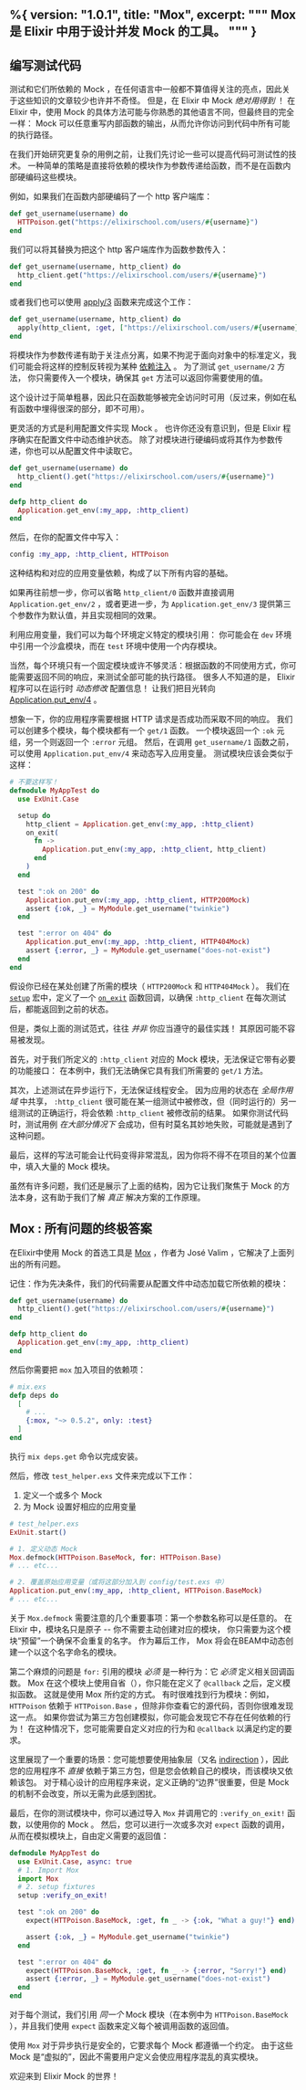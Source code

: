 %{
  version: "1.0.1",
  title: "Mox",
  excerpt: """
  Mox 是 Elixir 中用于设计并发 Mock 的工具。
  """
}
---

## 编写测试代码

测试和它们所依赖的 Mock ，在任何语言中一般都不算值得关注的亮点，因此关于这些知识的文章较少也许并不奇怪。
但是，在 Elixir 中 Mock  _绝对用得到_ ！
在 Elixir 中，使用 Mock 的具体方法可能与你熟悉的其他语言不同，但最终目的完全一样： Mock 可以任意重写内部函数的输出，从而允许你访问到代码中所有可能的执行路径。

在我们开始研究更复杂的用例之前，让我们先讨论一些可以提高代码可测试性的技术。
一种简单的策略是直接将依赖的模块作为参数传递给函数，而不是在函数内部硬编码这些模块。

例如，如果我们在函数内部硬编码了一个 http 客户端库：

```elixir
def get_username(username) do
  HTTPoison.get("https://elixirschool.com/users/#{username}")
end
```

我们可以将其替换为把这个 http 客户端库作为函数参数传入：

```elixir
def get_username(username, http_client) do
  http_client.get("https://elixirschool.com/users/#{username}")
end
```

或者我们也可以使用 [apply/3](https://hexdocs.pm/elixir/Kernel.html#apply/3) 函数来完成这个工作：

```elixir
def get_username(username, http_client) do
  apply(http_client, :get, ["https://elixirschool.com/users/#{username}"])
end
```

将模块作为参数传递有助于关注点分离，如果不拘泥于面向对象中的标准定义，我们可能会将这样的控制反转视为某种 [依赖注入](https://en.wikipedia.org/wiki/Dependency_injection) 。
为了测试 `get_username/2` 方法， 你只需要传入一个模块，确保其 `get` 方法可以返回你需要使用的值。

这个设计过于简单粗暴，因此只在函数能够被完全访问时可用（反过来，例如在私有函数中埋得很深的部分，即不可用）。

更灵活的方式是利用配置文件实现 Mock 。
也许你还没有意识到，但是 Elixir 程序确实在配置文件中动态维护状态。
除了对模块进行硬编码或将其作为参数传递，你也可以从配置文件中读取它。

```elixir
def get_username(username) do
  http_client().get("https://elixirschool.com/users/#{username}")
end

defp http_client do
  Application.get_env(:my_app, :http_client)
end
```

然后，在你的配置文件中写入：

```elixir
config :my_app, :http_client, HTTPoison
```

这种结构和对应的应用变量依赖，构成了以下所有内容的基础。

如果再往前想一步，你可以省略 `http_client/0` 函数并直接调用 `Application.get_env/2` ，或者更进一步，为 `Application.get_env/3` 提供第三个参数作为默认值，并且实现相同的效果。

利用应用变量，我们可以为每个环境定义特定的模块引用： 你可能会在 `dev` 环境中引用一个沙盒模块，而在 `test` 环境中使用一个内存模块。

当然，每个环境只有一个固定模块或许不够灵活：根据函数的不同使用方式，你可能需要返回不同的响应，来测试全部可能的执行路径。
很多人不知道的是， Elixir 程序可以在运行时 _动态修改_ 配置信息！
让我们把目光转向 [Application.put_env/4](https://hexdocs.pm/elixir/Application.html#put_env/4) 。

想象一下，你的应用程序需要根据 HTTP 请求是否成功而采取不同的响应。
我们可以创建多个模块，每个模块都有一个 `get/1` 函数。
一个模块返回一个 `:ok` 元组，另一个则返回一个 `:error` 元组。
然后，在调用 `get_username/1` 函数之前，可以使用 `Application.put_env/4` 来动态写入应用变量。
测试模块应该会类似于这样：

```elixir
# 不要这样写！
defmodule MyAppTest do
  use ExUnit.Case

  setup do
    http_client = Application.get_env(:my_app, :http_client)
    on_exit(
      fn ->
        Application.put_env(:my_app, :http_client, http_client)
      end
    )
  end

  test ":ok on 200" do
    Application.put_env(:my_app, :http_client, HTTP200Mock)
    assert {:ok, _} = MyModule.get_username("twinkie")
  end

  test ":error on 404" do
    Application.put_env(:my_app, :http_client, HTTP404Mock)
    assert {:error, _} = MyModule.get_username("does-not-exist")
  end
end
```
假设你已经在某处创建了所需的模块（ `HTTP200Mock` 和 `HTTP404Mock` ）。
我们在 [`setup`](https://hexdocs.pm/ex_unit/master/ExUnit.Callbacks.html#setup/1) 宏中，定义了一个 [`on_exit`](https://hexdocs.pm/ex_unit/master/ExUnit.Callbacks.html#on_exit/2) 函数回调，以确保 `:http_client` 在每次测试后，都能返回到之前的状态。

但是，类似上面的测试范式，往往 _并非_ 你应当遵守的最佳实践！
其原因可能不容易被发现。

首先，对于我们所定义的 `:http_client` 对应的 Mock 模块，无法保证它带有必要的功能接口： 在本例中，我们无法确保它具有我们所需要的 `get/1` 方法。

其次，上述测试在异步运行下，无法保证线程安全。
因为应用的状态在 _全局作用域_ 中共享， `:http_client` 很可能在某一组测试中被修改，但（同时运行的）另一组测试的正确运行，将会依赖 `:http_client` 被修改前的结果。
如果你测试代码时，测试用例 _在大部分情况下_ 会成功，但有时莫名其妙地失败，可能就是遇到了这种问题。

最后，这样的写法可能会让代码变得非常混乱，因为你将不得不在项目的某个位置中，填入大量的 Mock 模块。

虽然有许多问题，我们还是展示了上面的结构，因为它让我们聚焦于 Mock 的方法本身，这有助于我们了解 _真正_ 解决方案的工作原理。

## Mox : 所有问题的终极答案

在Elixir中使用 Mock 的首选工具是 [Mox](https://hexdocs.pm/mox/Mox.html) ，作者为 José Valim ，它解决了上面列出的所有问题。

记住：作为先决条件，我们的代码需要从配置文件中动态加载它所依赖的模块：

```elixir
def get_username(username) do
  http_client().get("https://elixirschool.com/users/#{username}")
end

defp http_client do
  Application.get_env(:my_app, :http_client)
end
```

然后你需要把 `mox` 加入项目的依赖项：

```elixir
# mix.exs
defp deps do
  [
    # ...
    {:mox, "~> 0.5.2", only: :test}
  ]
end
```

执行 `mix deps.get` 命令以完成安装。

然后，修改 `test_helper.exs` 文件来完成以下工作：

1. 定义一个或多个 Mock 
2. 为 Mock 设置好相应的应用变量

```elixir
# test_helper.exs
ExUnit.start()

# 1. 定义动态 Mock 
Mox.defmock(HTTPoison.BaseMock, for: HTTPoison.Base)
# ... etc...

# 2. 覆盖原始应用变量（或将这部分加入到 config/test.exs 中）
Application.put_env(:my_app, :http_client, HTTPoison.BaseMock)
# ... etc...
```

关于 `Mox.defmock` 需要注意的几个重要事项：第一个参数名称可以是任意的。
在 Elixir 中，模块名只是原子 -- 你不需要主动创建对应的模块， 你只需要为这个模块“预留”一个确保不会重复的名字。
作为幕后工作， Mox 将会在BEAM中动态创建一个以这个名字命名的模块。

第二个麻烦的问题是 `for:` 引用的模块 _必须_ 是一种行为：它 _必须_ 定义相关回调函数。
Mox 在这个模块上使用自省（），你只能在定义了 `@callback` 之后，定义模拟函数。
这就是使用 Mox 所约定的方式。
有时很难找到行为模块：例如， `HTTPoison` 依赖于 `HTTPoison.Base` ，但除非你查看它的源代码，否则你很难发现这一点。
如果你尝试为第三方包创建模拟，你可能会发现它不存在任何依赖的行为！
在这种情况下，您可能需要自定义对应的行为和 `@callback` 以满足约定的要求。

这里展现了一个重要的场景：您可能想要使用抽象层（又名 [indirection](https://en.wikipedia.org/wiki/Indirection) ），因此您的应用程序不 _直接_ 依赖于第三方包，但是您会依赖自己的模块，而该模块又依赖该包。
对于精心设计的应用程序来说，定义正确的“边界”很重要，但是 Mock 的机制不会改变，所以无需为此感到困扰。

最后，在你的测试模块中，你可以通过导入 `Mox` 并调用它的 `:verify_on_exit!` 函数，以使用你的 Mock 。
然后，您可以进行一次或多次对 `expect` 函数的调用，从而在模拟模块上，自由定义需要的返回值：

```elixir
defmodule MyAppTest do
  use ExUnit.Case, async: true
  # 1. Import Mox
  import Mox
  # 2. setup fixtures
  setup :verify_on_exit!

  test ":ok on 200" do
    expect(HTTPoison.BaseMock, :get, fn _ -> {:ok, "What a guy!"} end)

    assert {:ok, _} = MyModule.get_username("twinkie")
  end

  test ":error on 404" do
    expect(HTTPoison.BaseMock, :get, fn _ -> {:error, "Sorry!"} end)
    assert {:error, _} = MyModule.get_username("does-not-exist")
  end
end
```

对于每个测试，我们引用 _同一个_ Mock 模块（在本例中为 `HTTPoison.BaseMock` ），并且我们使用 `expect` 函数来定义每个被调用函数的返回值。

使用 `Mox` 对于异步执行是安全的，它要求每个 Mock 都遵循一个约定。
由于这些 Mock 是“虚拟的”，因此不需要用户定义会使应用程序混乱的真实模块。

欢迎来到 Elixir Mock 的世界！
